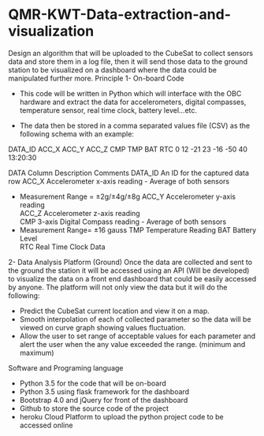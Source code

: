 # QMR-KWT-Data-extraction-and-visualization


Design an algorithm that will be uploaded to the CubeSat to collect sensors data and store them in a log file, then it will send those data to the ground station to be visualized on a dashboard where the data could be manipulated further more. 
Principle
1-	On-board Code
-	This code will be written in Python which will interface with the OBC hardware and extract the data for accelerometers, digital compasses, temperature sensor, real time  clock, battery level…etc.

- The data then be stored in a comma separated values file (CSV) as the following schema with an example:

DATA_ID	ACC_X	ACC_Y	ACC_Z	CMP	TMP	BAT	RTC
0	12	-21	23	-16	-50	40	13:20:30

DATA Column	Description	Comments
DATA_ID	An ID for the captured data row	
ACC_X	Accelerometer x-axis reading 	-	Average of both sensors
-	Measurement Range = ±2g/±4g/±8g
ACC_Y	Accelerometer y-axis reading	
ACC_Z	Accelerometer z-axis reading 	
CMP	3-axis Digital Compass reading	-	Average of both sensors
-	Measurement Range= ±16 gauss
TMP	Temperature Reading	
BAT	Battery Level	
RTC	Real Time Clock Data	

2-	Data Analysis Platform (Ground)
Once the data are collected and sent to the ground the station it will be accessed using an API (Will be developed) to visualize the data on a front end dashboard that could be easily accessed by anyone.
The platform will not only view the data but it will do the following:
-	Predict the CubeSat current location and view it on a map. 
-	Smooth interpolation of each of collected parameter so the data will be viewed on curve graph showing values fluctuation.
-	Allow the user to set range of acceptable values for each parameter and alert the user when the any value exceeded the range. (minimum and maximum)

Software and Programing language
-	Python 3.5 for the code that will be on-board
-	Python 3.5 using flask framework for the dashboard
-	Bootstrap 4.0 and jQuery for front of the dashboard
-	Github to store the source code of the project
-	heroku Cloud Platform to upload the python project code to be accessed online
